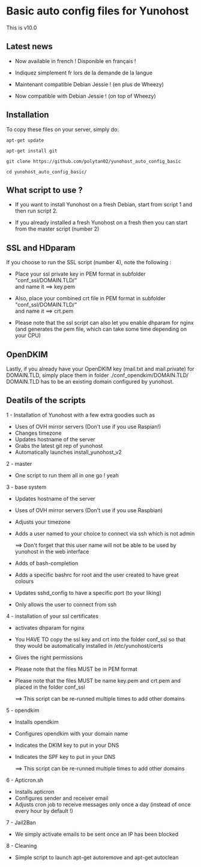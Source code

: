 # Basic auto config files for Yunohost


This is v10.0 

## Latest news 
* Now available in french ! Disponible en français ! 
* Indiquez simplement fr lors de la demande de la langue
 
* Maintenant compatible Debian Jessie ! (en plus de Wheezy)
* Now compatible with Debian Jessie ! (on top of Wheezy)


## Installation
To copy these files on your server, simply do:

``apt-get update``

``apt-get install git``

``git clone https://github.com/polytan02/yunohost_auto_config_basic``

``cd yunohost_auto_config_basic/``
 
## What script to use ?
* If you want to install Yunohost on a fresh Debian, start from script 1 and then run script 2.

* If you already installed a fresh Yunohost on a fresh then you can start from the master script (number 2) 
  

## SSL and HDparam
If you choose to run the SSL script (number 4), note the following : 
* Place your ssl private key in PEM format in subfolder "conf_ssl/DOMAIN.TLD/"  
and name it ==> key.pem 

* Also, place your combined crt file in PEM format in subfolder "conf_ssl/DOMAIN.TLD/"   
and name it ==> crt.pem  
 
 
* Please note that the ssl script can also let you enable dhparam for nginx (and generates the pem file, which can take some time depending on your CPU) 
 
## OpenDKIM
Lastly, if you already have your OpenDKIM key (mail.txt and mail.private) for DOMAIN.TLD, simply place them in folder ./conf_opendkim/DOMAIN.TLD/  
DOMAIN.TLD has to be an existing domain configured by yunohost. 
 
 
## Deatils of the scripts

1 - Installation of Yunohost with a few extra goodies such as
* Uses of OVH mirror servers (Don't use if you use Raspian!)
* Changes timezone
* Updates hostname of the server
* Grabs the latest git rep of yunohost
* Automatically launches install_yunohost_v2
  
2 - master
* One script to run them all in one go ! yeah
  
3 - base system
* Updates hostname of the server
* Uses of OVH mirror servers (Don't use if you use Raspbian)
* Adjusts your timezone
* Adds a user named to your choice to connect via ssh which is not admin

  ==> Don't forget that this user name will not be able to be used by yunohost in the web interface

* Adds of bash-completion
* Adds a specific bashrc for root and the user created to have great colours
* Updates sshd_config to have a specific port (to your liking)
* Only allows the user to connect from ssh
  
4 - installation of your ssl certificates
* activates dhparam for nginx
* You HAVE TO copy the ssl key and crt into the folder conf_ssl so that they would be automatically installed in /etc/yunohost/certs
* Gives the right permissions
* Please note that the files MUST be in PEM format
* Please note that the files MUST be name key.pem and crt.pem and placed in the folder conf_ssl

   ==> This script can be re-runned multiple times to add other domains
  
5 - opendkim
* Installs opendkim
* Configures opendkim with your domain name
* Indicates the DKIM key to put in your DNS
* Indicates the SPF key to put in your DNS

   ==> This script can be re-runned multiple times to add other domains
  
6 - Apticron.sh
* Installs apticron
* Configures sender and receiver email
* Adjusts cron job to receive messages only once a day (instead of once every hour by default !)
  
7 - Jail2Ban
* We simply activate emails to be sent once an IP has been blocked
 
8 - Cleaning
* Simple script to launch apt-get autoremove and apt-get autoclean 


